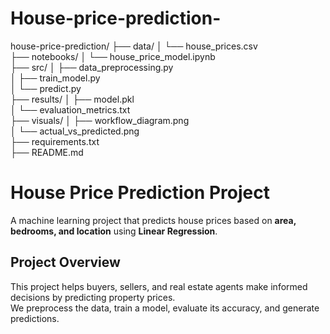 # House-price-prediction-
house-price-prediction/
├── data/
│   └── house_prices.csv         
├── notebooks/
│   └── house_price_model.ipynb   
├── src/
│   ├── data_preprocessing.py     
│   ├── train_model.py            
│   └── predict.py                
├── results/
│   ├── model.pkl                 
│   └── evaluation_metrics.txt    
├── visuals/
│   ├── workflow_diagram.png     
│   └── actual_vs_predicted.png   
├── requirements.txt              
├── README.md                     

# House Price Prediction Project

A machine learning project that predicts house prices based on **area, bedrooms, and location** using **Linear Regression**.

## Project Overview

This project helps buyers, sellers, and real estate agents make informed decisions by predicting property prices.  
We preprocess the data, train a model, evaluate its accuracy, and generate predictions.



